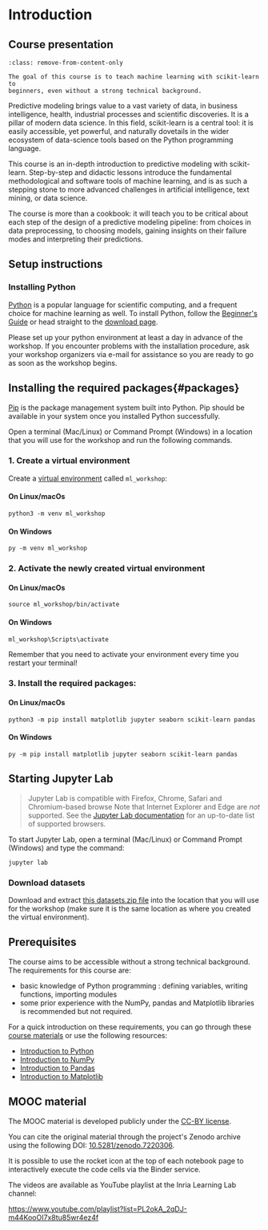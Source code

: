 # Introduction

## Course presentation

```{admonition} Welcome!
:class: remove-from-content-only

The goal of this course is to teach machine learning with scikit-learn to
beginners, even without a strong technical background.
```

Predictive modeling brings value to a vast variety of data, in business
intelligence, health, industrial processes and scientific discoveries. It is a
pillar of modern data science. In this field, scikit-learn is a central tool:
it is easily accessible, yet powerful, and naturally dovetails in the wider
ecosystem of data-science tools based on the Python programming language.

This course is an in-depth introduction to predictive modeling with
scikit-learn. Step-by-step and didactic lessons introduce the fundamental
methodological and software tools of machine learning, and is as such a
stepping stone to more advanced challenges in artificial intelligence, text
mining, or data science.

The course is more than a cookbook: it will teach you to be critical about each
step of the design of a predictive modeling pipeline: from choices in data
preprocessing, to choosing models, gaining insights on their failure modes and
interpreting their predictions.

## Setup instructions

### Installing Python

[Python][python] is a popular language for scientific computing, and a frequent choice
for machine learning as well.
To install Python, follow the [Beginner's Guide](https://wiki.python.org/moin/BeginnersGuide/Download) or head straight to the [download page](https://www.python.org/downloads/).

Please set up your python environment at least a day in advance of the workshop.
If you encounter problems with the installation procedure, ask your workshop organizers via e-mail for assistance so
you are ready to go as soon as the workshop begins.

## Installing the required packages{#packages}

[Pip](https://pip.pypa.io/en/stable/) is the package management system built into Python.
Pip should be available in your system once you installed Python successfully.

Open a terminal (Mac/Linux) or Command Prompt (Windows) in a location that you will use for the workshop 
and run the following commands.

### 1. Create a virtual environment
Create a [virtual environment](https://packaging.python.org/en/latest/guides/installing-using-pip-and-virtual-environments/#create-and-use-virtual-environments) called `ml_workshop`:
#### On Linux/macOs

```shell
python3 -m venv ml_workshop
```

#### On Windows

```shell
py -m venv ml_workshop
```

### 2. Activate the newly created virtual environment


#### On Linux/macOs

```shell
source ml_workshop/bin/activate
```

#### On Windows

```shell
ml_workshop\Scripts\activate
```

Remember that you need to activate your environment every time you restart your terminal!

### 3. Install the required packages:

#### On Linux/macOs

```shell
python3 -m pip install matplotlib jupyter seaborn scikit-learn pandas
```

#### On Windows

```shell
py -m pip install matplotlib jupyter seaborn scikit-learn pandas
```


## Starting Jupyter Lab

> Jupyter Lab is compatible with Firefox, Chrome, Safari and Chromium-based browse
> Note that Internet Explorer and Edge are *not* supported.
> See the [Jupyter Lab documentation](https://jupyterlab.readthedocs.io/en/latest/getting_started/accessibility.html#compatibility-with-browsers-and-assistive-technology) for an up-to-date list of supported browsers.

To start Jupyter Lab, open a terminal (Mac/Linux) or Command Prompt (Windows) and type the command:

```shell
jupyter lab
```

### Download datasets
Download and extract [this datasets.zip file](https://zenodo.org/records/14851649/files/datasets.zip)
into the location that you will use for the workshop 
(make sure it is the same location as where you created the virtual environment).

## Prerequisites

The course aims to be accessible without a strong technical background. The
requirements for this course are:
- basic knowledge of Python programming : defining variables, writing
  functions, importing modules
- some prior experience with the NumPy, pandas and Matplotlib libraries is
  recommended but not required.

For a quick introduction on these requirements, you can go through these
[course materials](http://swcarpentry.github.io/python-novice-gapminder/)
or use the following resources:
- [Introduction to Python](https://scipy-lectures.org/intro/language/python_language.html)
- [Introduction to NumPy](https://sebastianraschka.com/blog/2020/numpy-intro.html)
- [Introduction to Pandas](https://pandas.pydata.org/docs/user_guide/10min.html)
- [Introduction to Matplotlib](https://sebastianraschka.com/blog/2020/numpy-intro.html#410-matplotlib)


## MOOC material

The MOOC material is developed publicly under the [CC-BY license](
https://github.com/INRIA/scikit-learn-mooc/blob/main/LICENSE).

You can cite the original material through the project's Zenodo archive using the following DOI:
[10.5281/zenodo.7220306](https://doi.org/10.5281/zenodo.7220306).

It is possible to use the rocket icon at the top of each notebook
page to interactively execute the code cells via the Binder
service.

The videos are available as YouTube playlist at the Inria Learning Lab channel:

  https://www.youtube.com/playlist?list=PL2okA_2qDJ-m44KooOI7x8tu85wr4ez4f

[python]: https://python.org
[jupyter]: http://jupyter.org/
